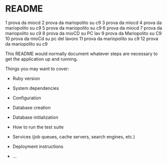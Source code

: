 
# README
1 prova da miocd
2 prova da mariopolito su c9
3 prova da miocd 
4 prova da mariopolito su c9
5 prova da mariopolito su c9
6 prova da miocd
7 prova da mariopolito su c9
8 prova da mioCD su PC lav
9 prova da Mariopolito su C9
10 prova da mioCd su pc del lavoro
11 prova da mariopolito su c9
12 prova da mariopolito su c9

This README would normally document whatever steps are necessary to get the
application up and running.

Things you may want to cover:

* Ruby version

* System dependencies

* Configuration

* Database creation

* Database initialization

* How to run the test suite

* Services (job queues, cache servers, search engines, etc.)

* Deployment instructions

* ...
